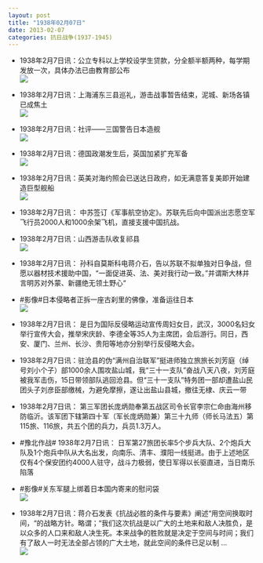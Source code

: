 ```yaml
---
layout: post
title: "1938年02月07日"
date: 2013-02-07
categories: 抗日战争(1937-1945)
---
```


<meta name="referrer" content="no-referrer" />

- 1938年2月7日讯：公立专科以上学校设学生贷款，分全额半额两种，每学期发放一次，具体办法已由教育部公布 <br/><img src="https://ww4.sinaimg.cn/large/aca367d8jw1e1l8srigg5j.jpg" />

- 1938年2月7日讯：上海浦东三县巡礼，游击战事暂告结束，泥城、新场各镇已成焦土 <br/><img src="https://ww3.sinaimg.cn/large/aca367d8jw1e1l7295fg1j.jpg" />

- 1938年2月7日讯：社评——三国警告日本造舰 <br/><img src="https://ww4.sinaimg.cn/large/aca367d8jw1e1l5byxnmzj.jpg" />

- 1938年2月7日讯：德国政潮发生后，英国加紧扩充军备 <br/><img src="https://ww2.sinaimg.cn/large/aca367d8jw1e1l3lgzkdmj.jpg" />

- 1938年2月7日讯：英美对海约照会已送达日政府，如无满意答复美即开始建造巨型舰船 <br/><img src="https://ww4.sinaimg.cn/large/aca367d8jw1e1l1v0nk65j.jpg" />

- 1938年2月7日讯：  中苏签订《军事航空协定》。苏联先后向中国派出志愿空军飞行员2000人和1000余架飞机，直接支援中国抗战。 

- 1938年2月7日讯：山西游击队收复祁县 <br/><img src="https://ww3.sinaimg.cn/large/aca367d8jw1e1kye7xtb1j.jpg" />

- 1938年2月7日讯： 孙科自莫斯科电蒋介石，告以苏联不拟单独对日争战，但愿以器材技术援助中国，“一面促进英、法、美对我行动一致。”并谓斯大林并言明苏对外蒙、新疆绝无领土野心“ 

- #影像#日本侵略者正拆一座古刹里的佛像，准备运往日本 <br/><img src="https://ww4.sinaimg.cn/large/aca367d8jw1e1kpq2hyr2j.jpg" />

- 1938年2月7日讯：  是日为国际反侵略运动宣传周妇女日，武汉，3000名妇女举行宣传大会，推举宋庆龄、李德全等35人为主席团，会后游行。同日，西安、厦门、兰州、长沙、贵阳等地亦分别举行反侵略大会。 

- 1938年2月7日讯：驻沧县的伪“满州自治联军”挺进师独立旅旅长刘芳庭（绰号刘小个子）部1000余人围攻盐山城，我“三十一支队”奋战八天八夜，刘芳庭被我军击伤，15日带领部队逃回沧县。但“三十一支队”特务团一部却遭盐山民团头子刘彦臣部缴械，为避免摩擦，遂让出盐山县城，撤往无棣、庆云一带 

- 1938年2月7日讯： 第三军团长庞炳勋奉第五战区司令长官李宗仁命由海州移防临沂。该军团下辖第四十军（军长庞炳勋兼）第三十九师（师长马法五）第115旅、116旅，共五个团的兵力，兵员1.3万人。 

- #豫北作战# 1938年2月7日讯： 日军第27旅团长率5个步兵大队、2个炮兵大队及1个炮兵中队从大名出发，向南乐、清丰、濮阳一线挺进。由于上述地区仅有4个保安团约4000人驻守，战斗力极弱，使日军得以长驱直进，当日南乐陷落 

- #影像#关东军腿上绑着日本国内寄来的慰问袋 <br/><img src="https://ww3.sinaimg.cn/large/aca367d8jw1e1kh1udgayj.jpg" />

- 1938年2月7日讯：蒋介石发表《抗战必胜的条件与要素》阐述“用空间换取时间，“的战略方针。略谓；“我们这次抗战是以广大的土地来和敌人决胜负，是以众多的人口来和敌人决生死。本来战争的胜败就是决定于空间与时间；我们有了敌人一时无法全部占领的广大土地，就此空间的条件已足以制 ...  <br/><img src="https://ww2.sinaimg.cn/large/aca367d8jw1e1kgre9plcj.jpg" />

